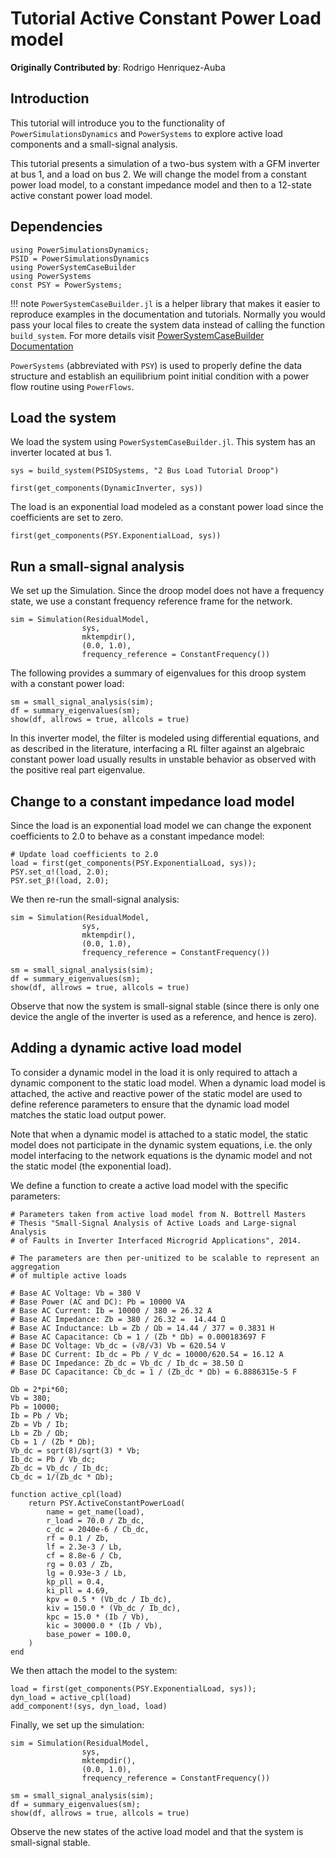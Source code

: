 # Tutorial Active Constant Power Load model

**Originally Contributed by**: Rodrigo Henriquez-Auba

## Introduction

This tutorial will introduce you to the functionality of `PowerSimulationsDynamics` and `PowerSystems` to explore active load components and a small-signal analysis.

This tutorial presents a simulation of a two-bus system with a GFM inverter at bus 1, and a load on bus 2. We will change the model from a constant power load model, to a constant impedance model and then to a 12-state active constant power load model.

## Dependencies

```@repl tutorial_load
using PowerSimulationsDynamics;
PSID = PowerSimulationsDynamics
using PowerSystemCaseBuilder
using PowerSystems
const PSY = PowerSystems;
```

!!! note
    `PowerSystemCaseBuilder.jl` is a helper library that makes it easier to reproduce examples in the documentation and tutorials. Normally you would pass your local files to create the system data instead of calling the function `build_system`.
    For more details visit [PowerSystemCaseBuilder Documentation](https://nrel-sienna.github.io/PowerSystems.jl/stable/tutorials/powersystembuilder/)

`PowerSystems` (abbreviated with `PSY`) is used to properly define the data structure and establish an equilibrium point initial condition with a power flow routine using `PowerFlows`.

## Load the system


We load the system using `PowerSystemCaseBuilder.jl`. This system has an inverter located at bus 1.

```@repl tutorial_load
sys = build_system(PSIDSystems, "2 Bus Load Tutorial Droop")
```

```@repl tutorial_load
first(get_components(DynamicInverter, sys))
```

The load is an exponential load modeled as a constant power load since the coefficients are set to zero.

```@repl tutorial_load
first(get_components(PSY.ExponentialLoad, sys))
```

## Run a small-signal analysis

We set up the Simulation. Since the droop model does not have a frequency state, we use a constant frequency reference frame for the network.

```@repl tutorial_load
sim = Simulation(ResidualModel,
                sys,
                mktempdir(),
                (0.0, 1.0),
                frequency_reference = ConstantFrequency())
```

The following provides a summary of eigenvalues for this droop system with a constant power load:

```@repl tutorial_load
sm = small_signal_analysis(sim);
df = summary_eigenvalues(sm);
show(df, allrows = true, allcols = true)
```

In this inverter model, the filter is modeled using differential equations, and as described in the literature, interfacing a RL filter against an algebraic constant power load usually results in unstable behavior as observed with the positive real part eigenvalue.

## Change to a constant impedance load model

Since the load is an exponential load model we can change the exponent coefficients to 2.0 to behave as a constant impedance model:

```@repl tutorial_load
# Update load coefficients to 2.0
load = first(get_components(PSY.ExponentialLoad, sys));
PSY.set_α!(load, 2.0);
PSY.set_β!(load, 2.0);
```

We then re-run the small-signal analysis:

```@repl tutorial_load
sim = Simulation(ResidualModel,
                sys,
                mktempdir(),
                (0.0, 1.0),
                frequency_reference = ConstantFrequency())
```

```@repl tutorial_load
sm = small_signal_analysis(sim);
df = summary_eigenvalues(sm);
show(df, allrows = true, allcols = true)
```

Observe that now the system is small-signal stable (since there is only one device the angle of the inverter is used as a reference, and hence is zero).

## Adding a dynamic active load model

To consider a dynamic model in the load it is only required to attach a dynamic component to the static load model. When a dynamic load model is attached, the active and reactive power of the static model are used to define reference parameters to ensure that the dynamic load model matches the static load output power.

Note that when a dynamic model is attached to a static model, the static model does not participate in the dynamic system equations, i.e. the only model interfacing to the network equations is the dynamic model and not the static model (the exponential load).

We define a function to create a active load model with the specific parameters:

```@repl tutorial_load
# Parameters taken from active load model from N. Bottrell Masters
# Thesis "Small-Signal Analysis of Active Loads and Large-signal Analysis
# of Faults in Inverter Interfaced Microgrid Applications", 2014.

# The parameters are then per-unitized to be scalable to represent an aggregation
# of multiple active loads

# Base AC Voltage: Vb = 380 V
# Base Power (AC and DC): Pb = 10000 VA
# Base AC Current: Ib = 10000 / 380 = 26.32 A
# Base AC Impedance: Zb = 380 / 26.32 =  14.44 Ω
# Base AC Inductance: Lb = Zb / Ωb = 14.44 / 377 = 0.3831 H
# Base AC Capacitance: Cb = 1 / (Zb * Ωb) = 0.000183697 F
# Base DC Voltage: Vb_dc = (√8/√3) Vb = 620.54 V
# Base DC Current: Ib_dc = Pb / V_dc = 10000/620.54 = 16.12 A
# Base DC Impedance: Zb_dc = Vb_dc / Ib_dc = 38.50 Ω
# Base DC Capacitance: Cb_dc = 1 / (Zb_dc * Ωb) = 6.8886315e-5 F

Ωb = 2*pi*60;
Vb = 380;
Pb = 10000;
Ib = Pb / Vb;
Zb = Vb / Ib;
Lb = Zb / Ωb;
Cb = 1 / (Zb * Ωb);
Vb_dc = sqrt(8)/sqrt(3) * Vb;
Ib_dc = Pb / Vb_dc;
Zb_dc = Vb_dc / Ib_dc;
Cb_dc = 1/(Zb_dc * Ωb);

function active_cpl(load)
    return PSY.ActiveConstantPowerLoad(
        name = get_name(load),
        r_load = 70.0 / Zb_dc,
        c_dc = 2040e-6 / Cb_dc,
        rf = 0.1 / Zb,
        lf = 2.3e-3 / Lb,
        cf = 8.8e-6 / Cb,
        rg = 0.03 / Zb,
        lg = 0.93e-3 / Lb,
        kp_pll = 0.4,
        ki_pll = 4.69,
        kpv = 0.5 * (Vb_dc / Ib_dc),
        kiv = 150.0 * (Vb_dc / Ib_dc),
        kpc = 15.0 * (Ib / Vb),
        kic = 30000.0 * (Ib / Vb),
        base_power = 100.0,
    )
end
```

We then attach the model to the system:

```@repl tutorial_load
load = first(get_components(PSY.ExponentialLoad, sys));
dyn_load = active_cpl(load)
add_component!(sys, dyn_load, load)
```

Finally, we set up the simulation:

```@repl tutorial_load
sim = Simulation(ResidualModel,
                sys,
                mktempdir(),
                (0.0, 1.0),
                frequency_reference = ConstantFrequency())
```

```@repl tutorial_load
sm = small_signal_analysis(sim);
df = summary_eigenvalues(sm);
show(df, allrows = true, allcols = true)
```

Observe the new states of the active load model and that the system is small-signal stable.